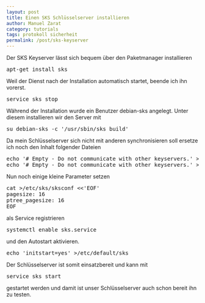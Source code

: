 ```yaml
---
layout: post
title: Einen SKS Schlüsselserver installieren
author: Manuel Zarat
category: tutorials
tags: protokoll sicherheit
permalink: /post/sks-keyserver
---
```


Der SKS Keyserver lässt sich bequem über den Paketmanager installieren

<pre>apt-get install sks</pre>

Weil der Dienst nach der Installation automatisch startet, beende ich ihn vorerst.

<!--excerpt_separator-->

<pre>service sks stop</pre>

Während der Installation wurde ein Benutzer debian-sks angelegt. Unter diesem installieren wir den Server mit

<pre>su debian-sks -c '/usr/sbin/sks build'</pre>

Da mein Schlüsselserver sich nicht mit anderen synchronisieren soll ersetze ich noch den Inhalt folgender Dateien

<pre>echo '# Empty - Do not communicate with other keyservers.' >/etc/sks/mailsync
echo '# Empty - Do not communicate with other keyservers.' >/etc/sks/membership</pre>

Nun noch einige kleine Parameter setzen

<pre>cat >/etc/sks/sksconf <<'EOF'
pagesize: 16
ptree_pagesize: 16
EOF</pre>

als Service registrieren

<pre>systemctl enable sks.service</pre>

und den Autostart aktivieren.

<pre>echo 'initstart=yes' >/etc/default/sks</pre>

Der Schlüsselserver ist somit einsatzbereit und kann mit

<pre>service sks start</pre>

gestartet werden und damit ist unser Schlüsselserver auch schon bereit ihn zu testen.
